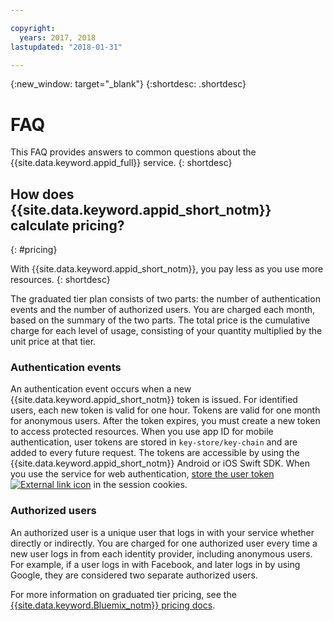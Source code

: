 ```yaml
---

copyright:
  years: 2017, 2018
lastupdated: "2018-01-31"

---
```

{:new_window: target="_blank"}
{:shortdesc: .shortdesc}


# FAQ

This FAQ provides answers to common questions about the {{site.data.keyword.appid_full}} service.
{: shortdesc}


## How does {{site.data.keyword.appid_short_notm}} calculate pricing?
{: #pricing}

With {{site.data.keyword.appid_short_notm}}, you pay less as you use more resources.
{: shortdesc}

The graduated tier plan consists of two parts: the number of authentication events and the number of authorized users. You are charged each month, based on the summary of the two parts. The total price is the cumulative charge for each level of usage, consisting of your quantity multiplied by the unit price at that tier.

### Authentication events

An authentication event occurs when a new {{site.data.keyword.appid_short_notm}} token is issued. For identified users, each new token is valid for one hour. Tokens are valid for one month for anonymous users. After the token expires, you must create a new token to access protected resources. When you use app ID for mobile authentication, user tokens are stored in `key-store/key-chain` and are added to every future request. The tokens are accessible by using the {{site.data.keyword.appid_short_notm}} Android or iOS Swift SDK. When you use the service for web authentication, <a href="https://github.com/ibm-cloud-security/appid-serversdk-nodejs" target="_blank">store the user token <img src="../../icons/launch-glyph.svg" alt="External link icon"></a> in the session cookies.

### Authorized users

An authorized user is a unique user that logs in with your service whether directly or indirectly. You are charged for one authorized user every time a new user logs in from each identity provider, including anonymous users. For example, if a user logs in with Facebook, and later logs in by using Google, they are considered two separate authorized users.

For more information on graduated tier pricing, see the [{{site.data.keyword.Bluemix_notm}} pricing docs](/docs/billing-usage/how_charged.html#services).



